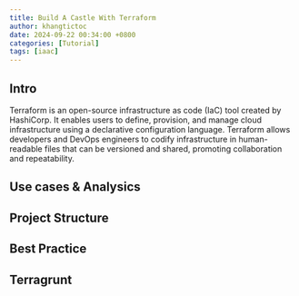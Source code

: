 ```yaml
---
title: Build A Castle With Terraform
author: khangtictoc
date: 2024-09-22 00:34:00 +0800
categories: [Tutorial]
tags: [iaac]
---
```



## Intro

Terraform is an open-source infrastructure as code (IaC) tool created by HashiCorp. It enables users to define, provision, and manage cloud infrastructure using a declarative configuration language. Terraform allows developers and DevOps engineers to codify infrastructure in human-readable files that can be versioned and shared, promoting collaboration and repeatability.

## Use cases & Analysics

## Project Structure

## Best Practice

## Terragrunt
